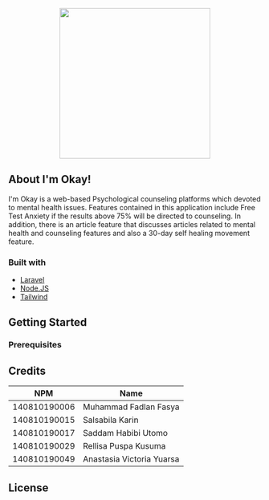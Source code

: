 <p align="center"><a href="https://github.com/saddamsevena/ImOkay" target="_blank"><img src="https://i.ibb.co/SPQyCnJ/logo-imokay.png" width="300"></a></p>

<p align="center"> </p>

## About I'm Okay!

I'm Okay is a web-based Psychological counseling platforms which devoted to mental health issues. Features contained in this application include Free Test Anxiety if the results above 75% will be directed to counseling. In addition, there is an article feature that discusses articles related to mental health and counseling features and also a 30-day self healing movement feature.

### Built with

* [Laravel](https://laravel.com/)
* [Node.JS](https://nodejs.org/en/)
* [Tailwind](https://tailwindcss.com/)

## Getting Started

### Prerequisites

## Credits

| NPM           | Name        |
| ------------- |-------------|
| 140810190006  | Muhammad Fadlan Fasya |
| 140810190015  | Salsabila Karin |
| 140810190017  | Saddam Habibi Utomo |
| 140810190029  | Rellisa Puspa Kusuma |
| 140810190049  | Anastasia Victoria Yuarsa |

## License
